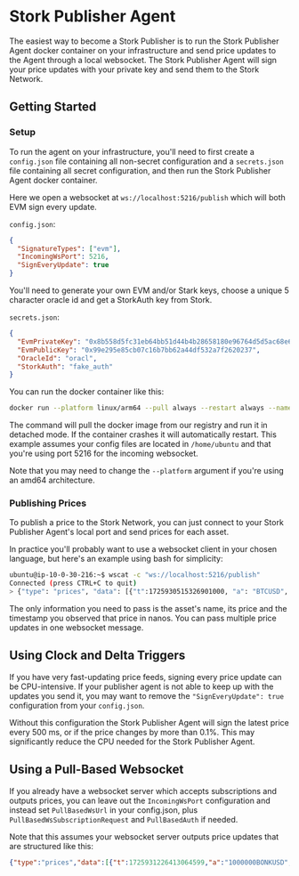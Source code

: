 # Stork Publisher Agent

The easiest way to become a Stork Publisher is to run the Stork Publisher Agent docker container on your infrastructure and send price updates to the Agent through a local websocket. The Stork Publisher Agent will sign your price updates with your private key and send them to the Stork Network.

## Getting Started

### Setup
To run the agent on your infrastructure, you'll need to first create a `config.json` file containing all non-secret configuration and a `secrets.json` file containing all secret configuration, and then run the Stork Publisher Agent docker container.

Here we open a websocket at `ws://localhost:5216/publish` which will both EVM sign every update.

`config.json`:
```json
{
  "SignatureTypes": ["evm"],
  "IncomingWsPort": 5216,
  "SignEveryUpdate": true
}
```

You'll need to generate your own EVM and/or Stark keys, choose a unique 5 character oracle id and get a StorkAuth key from Stork.

`secrets.json`:
```json
{
  "EvmPrivateKey": "0x8b558d5fc31eb64bb51d44b4b28658180e96764d5d5ac68e6d124f86f576d9de",
  "EvmPublicKey": "0x99e295e85cb07c16b7bb62a44df532a7f2620237",
  "OracleId": "oracl",
  "StorkAuth": "fake_auth"
}
```

You can run the docker container like this:
```bash
docker run --platform linux/arm64 --pull always --restart always --name publisher-agent -p 5216:5216 -v /home/ubuntu/config.json:/etc/config.json -v /home/ubuntu/secrets.json:/etc/secrets.json -d --log-opt max-size=1g storknetwork/stork-cli:v1.0.0 publisher-agent -c /etc/config.json -k /etc/secrets.json
```
The command will pull the docker image from our registry and run it in detached mode. If the container crashes it will automatically restart. This example assumes your config files are located in `/home/ubuntu` and that you're using port 5216 for the incoming websocket.

Note that you may need to change the `--platform` argument if you're using an amd64 architecture.

### Publishing Prices
To publish a price to the Stork Network, you can just connect to your Stork Publisher Agent's local port and send prices for each asset.

In practice you'll probably want to use a websocket client in your chosen language, but here's an example using bash for simplicity:
```bash
ubuntu@ip-10-0-30-216:~$ wscat -c "ws://localhost:5216/publish"
Connected (press CTRL+C to quit)
> {"type": "prices", "data": [{"t":1725930515326901000, "a": "BTCUSD", "v": 57565.21}, {"t":1725930515326901500, "a": "ETHUSD", "v": 2565.21}]}
```
The only information you need to pass is the asset's name, its price and the timestamp you observed that price in nanos. You can pass multiple price updates in one websocket message.

## Using Clock and Delta Triggers
If you have very fast-updating price feeds, signing every price update can be CPU-intensive. If your publisher agent is not able to keep up with the updates you send it, you may want to remove the `"SignEveryUpdate": true` configuration from your `config.json`.

Without this configuration the Stork Publisher Agent will sign the latest price every 500 ms, or if the price changes by more than 0.1%. This may significantly reduce the CPU needed for the Stork Publisher Agent.

## Using a Pull-Based Websocket
If you already have a websocket server which accepts subscriptions and outputs prices, you can leave out the `IncomingWsPort` configuration and instead set `PullBasedWsUrl` in your config.json, plus `PullBasedWsSubscriptionRequest` and `PullBasedAuth` if needed.

Note that this assumes your websocket server outputs price updates that are structured like this:
```json
{"type":"prices","data":[{"t":1725931226413064599,"a":"1000000BONKUSD","p":17.17585875,"r":"clock"},{"t":1725931226413065579,"a":"1000000BONKUSDMARK","p":17.167358324999995,"r":"clock"}}
```